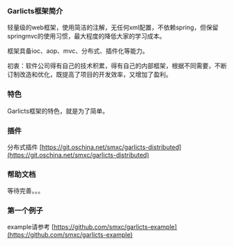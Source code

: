 ### Garlicts框架简介

轻量级的web框架，使用简洁的注解，无任何xml配置，不依赖spring，但保留springmvc的使用习惯，最大程度的降低大家的学习成本。 

框架具备ioc、aop、mvc、分布式、插件化等能力。

初衷：软件公司得有自己的技术积累，得有自己的内部框架，根据不同需要，不断订制改造和优化，既提高了项目的开发效率，又增加了盈利。

### 特色

Garlicts框架的特色，就是为了简单。

### 插件

分布式插件
[https://git.oschina.net/smxc/garlicts-distributed](https://git.oschina.net/smxc/garlicts-distributed)


### 帮助文档

等待完善。。。


### 第一个例子

example请参考 [https://github.com/smxc/garlicts-example](https://github.com/smxc/garlicts-example)

